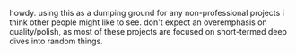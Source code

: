 howdy. using this as a dumping ground for any non-professional projects i think other people might like to see.
don't expect an overemphasis on quality/polish, as most of these projects are focused on short-termed deep dives into random things.
